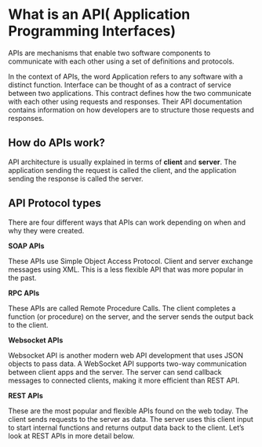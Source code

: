 # What is an API( Application Programming Interfaces)

APIs are mechanisms that enable two software components to communicate with each other using a set of definitions and
protocols.

In the context of APIs, the word Application refers to any software with a distinct function. Interface can be thought
of as a contract of service between two applications. This contract defines how the two communicate with each other
using requests and responses. Their API documentation contains information on how developers are to structure those
requests and responses.

## How do APIs work?

API architecture is usually explained in terms of **client** and **server**. The application sending the request is
called the client, and the application sending the response is called the server.

## API Protocol types

There are four different ways that APIs can work depending on when and why they were created.

**SOAP APIs**

These APIs use Simple Object Access Protocol. Client and server exchange messages using XML. This is a less flexible API
that was more popular in the past.

**RPC APIs**

These APIs are called Remote Procedure Calls. The client completes a function (or procedure) on the server, and the
server sends the output back to the client.

**Websocket APIs**

Websocket API is another modern web API development that uses JSON objects to pass data. A WebSocket API supports
two-way communication between client apps and the server. The server can send callback messages to connected clients,
making it more efficient than REST API.

**REST APIs**

These are the most popular and flexible APIs found on the web today. The client sends requests to the server as data.
The server uses this client input to start internal functions and returns output data back to the client. Let’s look at
REST APIs in more detail below.